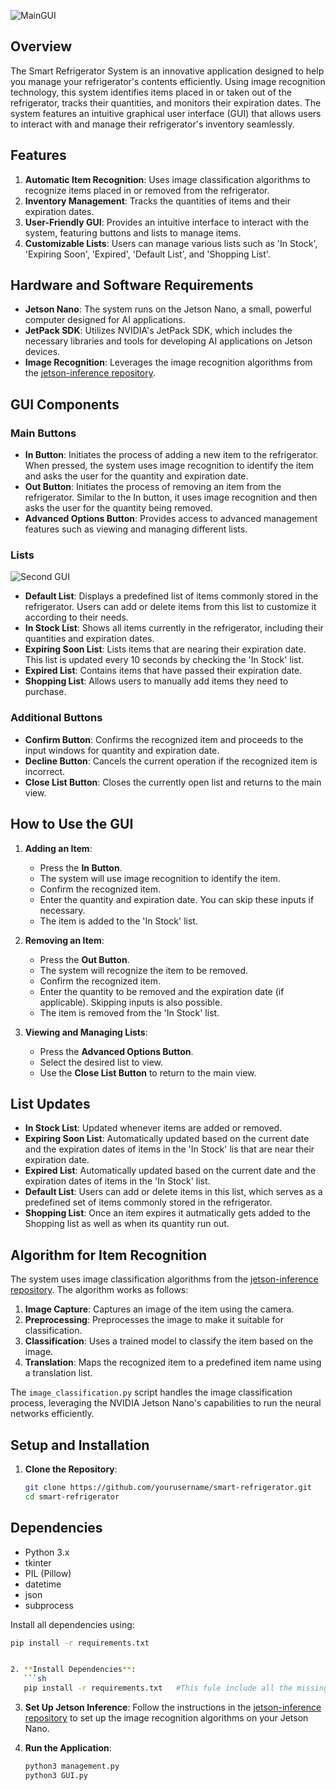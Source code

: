 
![MainGUI](https://github.com/user-attachments/assets/e9766369-3de8-465f-a579-9e7c42a7b761)

## Overview

The Smart Refrigerator System is an innovative application designed to help you manage your refrigerator's contents efficiently. Using image recognition technology, this system identifies items placed in or taken out of the refrigerator, tracks their quantities, and monitors their expiration dates. The system features an intuitive graphical user interface (GUI) that allows users to interact with and manage their refrigerator's inventory seamlessly.

## Features

1. **Automatic Item Recognition**: Uses image classification algorithms to recognize items placed in or removed from the refrigerator.
2. **Inventory Management**: Tracks the quantities of items and their expiration dates.
3. **User-Friendly GUI**: Provides an intuitive interface to interact with the system, featuring buttons and lists to manage items.
4. **Customizable Lists**: Users can manage various lists such as 'In Stock', 'Expiring Soon', 'Expired', 'Default List', and 'Shopping List'.

## Hardware and Software Requirements

- **Jetson Nano**: The system runs on the Jetson Nano, a small, powerful computer designed for AI applications.
- **JetPack SDK**: Utilizes NVIDIA's JetPack SDK, which includes the necessary libraries and tools for developing AI applications on Jetson devices.
- **Image Recognition**: Leverages the image recognition algorithms from the [jetson-inference repository](https://github.com/dusty-nv/jetson-inference).

## GUI Components

### Main Buttons

- **In Button**: Initiates the process of adding a new item to the refrigerator. When pressed, the system uses image recognition to identify the item and asks the user for the quantity and expiration date.
- **Out Button**: Initiates the process of removing an item from the refrigerator. Similar to the In button, it uses image recognition and then asks the user for the quantity being removed.
- **Advanced Options Button**: Provides access to advanced management features such as viewing and managing different lists.

### Lists
![Second GUI](https://github.com/user-attachments/assets/2e2a78b7-b06e-4046-a89f-ab7d0b8686b1)

- **Default List**: Displays a predefined list of items commonly stored in the refrigerator. Users can add or delete items from this list to customize it according to their needs.
- **In Stock List**: Shows all items currently in the refrigerator, including their quantities and expiration dates.
- **Expiring Soon List**: Lists items that are nearing their expiration date. This list is updated every 10 seconds by checking the 'In Stock' list.
- **Expired List**: Contains items that have passed their expiration date.
- **Shopping List**: Allows users to manually add items they need to purchase.

### Additional Buttons

- **Confirm Button**: Confirms the recognized item and proceeds to the input windows for quantity and expiration date.
- **Decline Button**: Cancels the current operation if the recognized item is incorrect.
- **Close List Button**: Closes the currently open list and returns to the main view.

## How to Use the GUI

1. **Adding an Item**:
   - Press the **In Button**.
   - The system will use image recognition to identify the item.
   - Confirm the recognized item.
   - Enter the quantity and expiration date. You can skip these inputs if necessary.
   - The item is added to the 'In Stock' list.

2. **Removing an Item**:
   - Press the **Out Button**.
   - The system will recognize the item to be removed.
   - Confirm the recognized item.
   - Enter the quantity to be removed and the expiration date (if applicable). Skipping inputs is also possible.
   - The item is removed from the 'In Stock' list.

3. **Viewing and Managing Lists**:
   - Press the **Advanced Options Button**.
   - Select the desired list to view.
   - Use the **Close List Button** to return to the main view.

## List Updates

- **In Stock List**: Updated whenever items are added or removed.
- **Expiring Soon List**: Automatically updated based on the current date and the expiration dates of items in the 'In Stock' lis that are near their expiration date.
- **Expired List**: Automatically updated based on the current date and the expiration dates of items in the 'In Stock' list.
- **Default List**: Users can add or delete items in this list, which serves as a predefined set of items commonly stored in the refrigerator.
- **Shopping List**: Once an item expires it autmatically gets added to the Shopping list as well as when its quantity run out.

## Algorithm for Item Recognition

The system uses image classification algorithms from the [jetson-inference repository](https://github.com/dusty-nv/jetson-inference). The algorithm works as follows:

1. **Image Capture**: Captures an image of the item using the camera.
2. **Preprocessing**: Preprocesses the image to make it suitable for classification.
3. **Classification**: Uses a trained model to classify the item based on the image.
4. **Translation**: Maps the recognized item to a predefined item name using a translation list.

The `image_classification.py` script handles the image classification process, leveraging the NVIDIA Jetson Nano's capabilities to run the neural networks efficiently.

## Setup and Installation

1. **Clone the Repository**:
   ```sh
   git clone https://github.com/yourusername/smart-refrigerator.git
   cd smart-refrigerator
   ```

## Dependencies

- Python 3.x
- tkinter
- PIL (Pillow)
- datetime
- json
- subprocess

Install all dependencies using:
```bash
pip install -r requirements.txt


2. **Install Dependencies**:
   ```sh
   pip install -r requirements.txt   #This fule include all the missing dependencies of yours, you can install them invidually
   ```

3. **Set Up Jetson Inference**:
   Follow the instructions in the [jetson-inference repository](https://github.com/dusty-nv/jetson-inference) to set up the image recognition algorithms on your Jetson Nano.

4. **Run the Application**:
   ```sh
   python3 management.py
   python3 GUI.py
   ```





